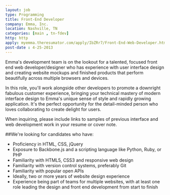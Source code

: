 ```yaml
---
layout: job
type: Programming
title: Front-End Developer
company: Emma, Inc.
location: Nashville, TN
categories: [main , tn-fdev]
http: http
apply: myemma.theresumator.com/apply/IbZRr7/Front-End-Web-Developer.html
post-date : 4-25-2013
---
```


Emma's development team is on the lookout for a talented, focused front end web developer/designer who has experience with user interface design and creating website mockups and finished products that perform beautifully across multiple browsers and devices.

In this role, you'll work alongside other developers to promote a downright fabulous customer experience, bringing your technical mastery of modern interface design to Emma's unique sense of style and rapidly growing application. It's the perfect opportunity for the detail-minded person who loves collaborating to create delight for users.

When inquiring, please include links to samples of previous interface and web development work in your resume or cover note.

##We're looking for candidates who have:

* Proficiency in HTML, CSS, jQuery
* Exposure to Backbone.js and a scripting language like Python, Ruby, or PHP
* Familiarity with HTML5, CSS3 and responsive web design
* Familiarity with version control systems, preferably Git
* Familiarity with popular open APIs
* Ideally, two or more years of website design experience
* Experience being part of teams for multiple websites, with at least one role leading the design and front end development from start to finish

